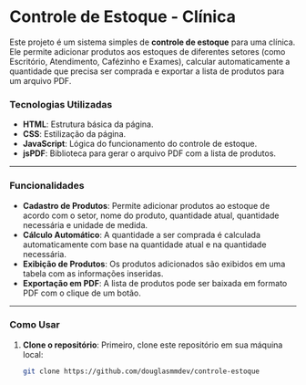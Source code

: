 # Controle de Estoque - Clínica

Este projeto é um sistema simples de **controle de estoque** para uma clínica. Ele permite adicionar produtos aos estoques de diferentes setores (como Escritório, Atendimento, Cafézinho e Exames), calcular automaticamente a quantidade que precisa ser comprada e exportar a lista de produtos para um arquivo PDF.

### **Tecnologias Utilizadas**
- **HTML**: Estrutura básica da página.
- **CSS**: Estilização da página.
- **JavaScript**: Lógica do funcionamento do controle de estoque.
- **jsPDF**: Biblioteca para gerar o arquivo PDF com a lista de produtos.

---

### **Funcionalidades**

- **Cadastro de Produtos**: Permite adicionar produtos ao estoque de acordo com o setor, nome do produto, quantidade atual, quantidade necessária e unidade de medida.
- **Cálculo Automático**: A quantidade a ser comprada é calculada automaticamente com base na quantidade atual e na quantidade necessária.
- **Exibição de Produtos**: Os produtos adicionados são exibidos em uma tabela com as informações inseridas.
- **Exportação em PDF**: A lista de produtos pode ser baixada em formato PDF com o clique de um botão.

---

### **Como Usar**

1. **Clone o repositório**:
   Primeiro, clone este repositório em sua máquina local:
   ```bash
   git clone https://github.com/douglasmmdev/controle-estoque


